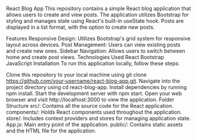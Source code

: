 
React Blog App
This repository contains a simple React blog application that allows users to create and view posts. The application utilizes Bootstrap for styling and manages state using React's built-in useState hook. Posts are displayed in a list format, with the option to create new posts.

Features
Responsive Design: Utilizes Bootstrap's grid system for responsive layout across devices.
Post Management: Users can view existing posts and create new ones.
Sidebar Navigation: Allows users to switch between home and create post views.
Technologies Used
React
Bootstrap
JavaScript
Installation
To run this application locally, follow these steps:

Clone this repository to your local machine using git clone https://github.com/your-username/react-blog-app.git.
Navigate into the project directory using cd react-blog-app.
Install dependencies by running npm install.
Start the development server with npm start.
Open your web browser and visit http://localhost:3000 to view the application.
Folder Structure
src/: Contains all the source code for the React application.
components/: Holds React components used throughout the application.
store/: Includes context providers and stores for managing application state.
App.js: Main entry point of the application.
public/: Contains static assets and the HTML file for the application.
